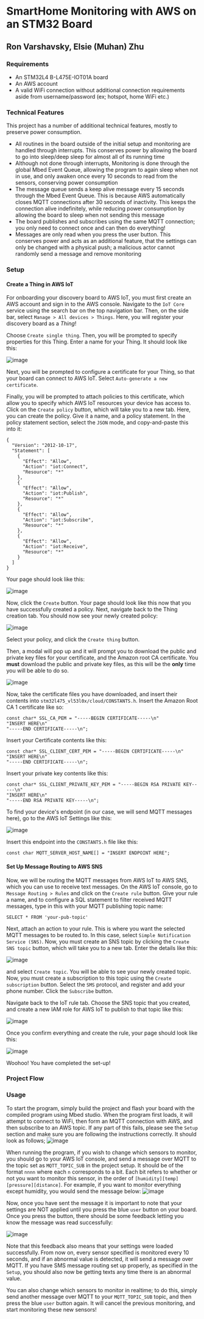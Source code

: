 # SmartHome Monitoring with AWS on an STM32 Board

## Ron Varshavsky, Elsie (Muhan) Zhu

### Requirements

- An STM32L4 B-L475E-IOT01A board
- An AWS account
- A valid WiFi connection without additional connection requirements aside from username/password (ex; hotspot, home WiFi etc.)

### Technical Features

This project has a number of additional technical features, mostly to preserve power consumption.

- All routines in the board outside of the initial setup and monitoring are handled through interrupts. This conserves power by allowing the board to go into sleep/deep sleep for almost all of its running time
- Although not done through interrupts, Monitoring is done through the global Mbed Event Queue, allowing the program to again sleep when not in use, and only awaken once every 10 seconds to read from the sensors, conserving power consumption
- The message queue sends a keep alive message every 15 seconds through the Mbed Event Queue. This is because AWS automatically closes MQTT connections after 30 seconds of inactivity. This keeps the connection alive indefinitely, while reducing power consumption by allowing the board to sleep when not sending this message
- The board publishes and subscribes using the same MQTT connection; you only need to connect once and can then do everything!
- Messages are only read when you press the user button. This conserves power and acts as an additional feature, that the settings can only be changed with a physical push; a malicious actor cannot randomly send a message and remove monitoring

### Setup
#### Create a Thing in AWS IoT
For onboarding your discovery board to AWS IoT, you must first create an AWS account and sign in to the AWS console. Navigate to the `IoT Core` service using the search bar on the top navigation bar. Then, on the side bar, select `Manage > All devices > Things`. Here, you will register your discovery board as a *Thing*!

Choose `Create single thing`. Then, you will be prompted to specify properties for this Thing. Enter a name for your Thing. It should look like this: 

![image](./readme-images/thing-properties.png)

Next, you will be prompted to configure a certificate for your Thing, so that your board can connect to AWS IoT. Select `Auto-generate a new certificate`.

Finally, you will be prompted to attach policies to this certificate, which allow you to specify which AWS IoT resources your device has access to. Click on the `Create policy` button, which will take you to a new tab. Here, you can create the policy. Give it a name, and a policy statement. In the policy statement section, select the `JSON` mode, and copy-and-paste this into it:

```
{
  "Version": "2012-10-17",
  "Statement": [
    {
      "Effect": "Allow",
      "Action": "iot:Connect",
      "Resource": "*"
    },
    {
      "Effect": "Allow",
      "Action": "iot:Publish",
      "Resource": "*"
    },
    {
      "Effect": "Allow",
      "Action": "iot:Subscribe",
      "Resource": "*"
    },
    {
      "Effect": "Allow",
      "Action": "iot:Receive",
      "Resource": "*"
    }
  ]
}
```
Your page should look like this: 

![image](./readme-images/policy-statement.png)

Now, click the `Create` button. Your page should look like this now that you have successfully created a policy.
Next, navigate back to the Thing creation tab. You should now see your newly created policy: 

![image](./readme-images/select-policy.png)

Select your policy, and click the `Create thing` button. 

Then, a modal will pop up and it will prompt you to download the public and private key files for your certificate, and the Amazon root CA certificate. You **must** download the public and private key files, as this will be the **only** time you will be able to do so. 

![image](./readme-images/certificates-modal.png)

Now, take the certificate files you have downloaded, and insert their contents into `stm32l475_vl53l0x/cloud/CONSTANTS.h`. Insert the Amazon Root CA 1 certificate like so:
```
const char* SSL_CA_PEM = "-----BEGIN CERTIFICATE-----\n"
"INSERT HERE\n"
"-----END CERTIFICATE-----\n";
```
Insert your Certificate contents like this:
```
const char* SSL_CLIENT_CERT_PEM = "-----BEGIN CERTIFICATE-----\n"
"INSERT HERE\n"
"-----END CERTIFICATE-----\n";
```
Insert your private key contents like this:
```
const char* SSL_CLIENT_PRIVATE_KEY_PEM = "-----BEGIN RSA PRIVATE KEY-----\n"
"INSERT HERE\n"
"-----END RSA PRIVATE KEY-----\n";
```
To find your device's endpoint (in our case, we will send MQTT messages here), go to the AWS IoT Settings like this:

![image](./readme-images/device-endpoint.png)

Insert this endpoint into the `CONSTANTS.h` file like this:
```
const char MQTT_SERVER_HOST_NAME[] = "INSERT ENDPOINT HERE";
```
#### Set Up Message Routing to AWS SNS
Now, we will be routing the MQTT messages from AWS IoT to AWS SNS, which you can use to receive text messages. 
On the AWS IoT console, go to `Message Routing > Rules` and click on the `Create rule` button. Give your rule a name, and to configure a SQL statement to filter received MQTT messages, type in this with your MQTT publishing topic name:
```
SELECT * FROM 'your-pub-topic'
```
Next, attach an action to your rule. This is where you want the selected MQTT messages to be routed to. In this case, select `Simple Notification Service (SNS)`. Now, you must create an SNS topic by clicking the `Create SNS topic` button, which will take you to a new tab. Enter the details like this: 

![image](./readme-images/topic-properties.png)

and select `Create topic`. You will be able to see your newly created topic. Now, you must create a subscription to this topic using the `Create subscription` button. Select the `SMS` protocol, and register and add your phone number. Click the `Subscribe` button. 

Navigate back to the IoT rule tab. Choose the SNS topic that you created, and create a new IAM role for AWS IoT to publish to that topic like this:

![image](./readme-images/subscription-sms.png)

Once you confirm everything and create the rule, your page should look like this:

![image](./readme-images/done-rule.png)

Woohoo! You have completed the set-up!

### Project Flow

### Usage

To start the program, simply build the project and flash your board with the compiled program using Mbed studio. When the program first loads, it will attempt to connect to WiFi, then form an MQTT connection with AWS, and then subscribe to an AWS topic. If any part of this fails, please see the `Setup` section and make sure you are following the instructions correctly. It should look as follows;
![image](./readme-images/initialization.png)

When running the program, if you wish to change which sensors to monitor, you should go to your AWS IoT console, and send a message over MQTT to the topic set as `MQTT_TOPIC_SUB` in the project setup. It should be of the format `nnnn` where each `n` corresponds to a bit. Each bit refers to whether or not you want to monitor this sensor, in the order of `[humidity][temp][pressure][distance]`. For example, if you want to monitor everything except humidity, you would send the message below:
![image](./readme-images/message-payload.png)

Now, once you have sent the message it is important to note that your settings are NOT applied until you press the blue `user` button on your board. Once you press the button, there should be some feedback letting you know the message was read successfully:

![image](./readme-images/message-received.png)

Note that this feedback also means that your settings were loaded successfully. From now on, every sensor specified is monitored every 10 seconds, and if an abnormal value is detected, it will send a message over MQTT. If you have SMS message routing set up properly, as specified in the `Setup`, you should also now be getting texts any time there is an abnormal value.

You can also change which sensors to monitor in realtime; to do this, simply send another message over MQTT to your `MQTT_TOPIC_SUB` topic, and then press the blue `user` button again. It will cancel the previous monitoring, and start monitoring these new sensors!
